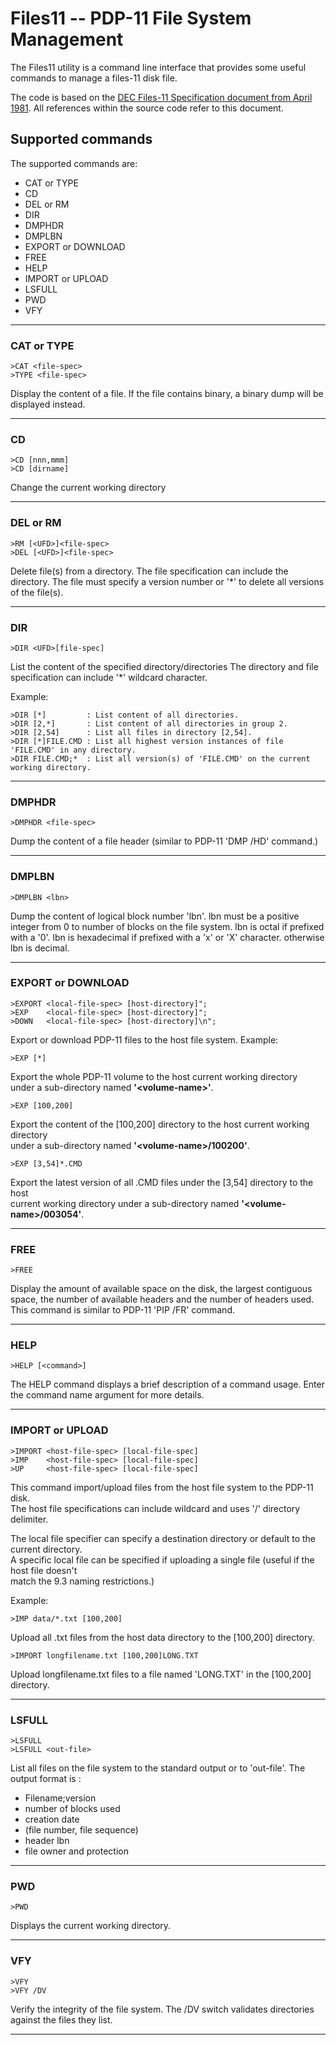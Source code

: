 # Files11 -- PDP-11 File System Management

The Files11 utility is a command line interface that provides some useful commands to manage a files-11 disk file.

The code is based on the [DEC Files-11 Specification document from April 1981](http://www.bitsavers.org/pdf/dec/pdp11/rsx11m_s/Files-11_ODS-1_Spec_Apr81.pdf). All references within the source code refer to this document.




## Supported commands

The supported commands are:

* CAT or TYPE
* CD
* DEL or RM
* DIR
* DMPHDR
* DMPLBN
* EXPORT or DOWNLOAD
* FREE
* HELP
* IMPORT or UPLOAD
* LSFULL
* PWD
* VFY

---
### CAT or TYPE

```
>CAT <file-spec>
>TYPE <file-spec>
```
Display the content of a file.
If the file contains binary, a binary dump will be displayed instead.

---
### CD

```
>CD [nnn,mmm]
>CD [dirname]
```
Change the current working directory

---
### DEL or RM

```
>RM [<UFD>]<file-spec>
>DEL [<UFD>]<file-spec>
```
Delete file(s) from a directory. The file specification can include the directory.
The file must specify a version number or '*' to delete all versions of the file(s).

---
### DIR

```
>DIR <UFD>[file-spec]
```
List the content of the specified directory/directories
The directory and file specification can include '*' wildcard character.

Example: 
```
>DIR [*]         : List content of all directories.
>DIR [2,*]       : List content of all directories in group 2.
>DIR [2,54]      : List all files in directory [2,54].
>DIR [*]FILE.CMD : List all highest version instances of file 'FILE.CMD' in any directory.
>DIR FILE.CMD;*  : List all version(s) of 'FILE.CMD' on the current working directory.
```

---
### DMPHDR

```
>DMPHDR <file-spec>
```

Dump the content of a file header (similar to PDP-11 'DMP /HD' command.)

---
### DMPLBN

```
>DMPLBN <lbn>
```
Dump the content of logical block number 'lbn'.
lbn must be a positive integer from 0 to number of blocks on the file system.
lbn is octal if prefixed with a '0'.
lbn is hexadecimal if prefixed with a 'x' or 'X' character.
otherwise lbn is decimal.

---
### EXPORT or DOWNLOAD

```
>EXPORT <local-file-spec> [host-directory]";
>EXP    <local-file-spec> [host-directory]";
>DOWN   <local-file-spec> [host-directory]\n";
```
Export or download PDP-11 files to the host file system.
Example: 
```
>EXP [*]
```
Export the whole PDP-11 volume to the host current working directory    
under a sub-directory named **'&lt;volume-name&gt;'**.

```
>EXP [100,200]
```
Export the content of the [100,200] directory to the host current working directory    
under a sub-directory named **'&lt;volume-name&gt;/100200'**.

```
>EXP [3,54]*.CMD
```
Export the latest version of all .CMD files under the [3,54] directory to the host    
current working directory under a sub-directory named **'&lt;volume-name&gt;/003054'**.

---
### FREE

```
>FREE
```

Display the amount of available space on the disk, the largest contiguous space,
the number of available headers and the number of headers used.
This command is similar to PDP-11 'PIP /FR' command.

---
### HELP

```
>HELP [<command>]
```
The HELP command displays a brief description of a command usage.
Enter the command name argument for more details.

---
### IMPORT or UPLOAD

```
>IMPORT <host-file-spec> [local-file-spec]
>IMP    <host-file-spec> [local-file-spec]
>UP     <host-file-spec> [local-file-spec]
```
This command import/upload files from the host file system to the PDP-11 disk.   
The host file specifications can include wildcard and uses '/' directory delimiter.

The local file specifier can specify a destination directory or default to the current directory.   
A specific local file can be specified if uploading a single file (useful if the host file doesn't   
match the 9.3 naming restrictions.)

Example: 
```
>IMP data/*.txt [100,200]
```
Upload all .txt files from the host data directory to the [100,200] directory.
```
>IMPORT longfilename.txt [100,200]LONG.TXT
```
Upload longfilename.txt files to a file named 'LONG.TXT' in the [100,200] directory.

---
### LSFULL
```
>LSFULL
>LSFULL <out-file>
```
List all files on the file system to the standard output or to 'out-file'.
The output format is :   
- Filename;version   
- number of blocks used   
- creation date   
- (file number, file sequence)   
- header lbn   
- file owner and protection

---
### PWD

```
>PWD
```
Displays the current working directory.

---
### VFY

```
>VFY
>VFY /DV
```
Verify the integrity of the file system.
The /DV switch validates directories against the files they list.

---
